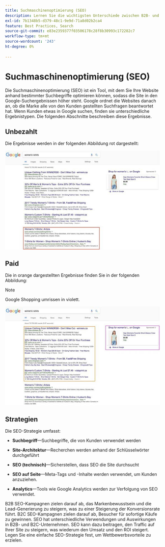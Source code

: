 ```yaml
---
title: Suchmaschinenoptimierung (SEO)
description: Lernen Sie die wichtigsten Unterschiede zwischen B2B- und B2C SEO-Kampagnen kennen.
exl-id: 7b1348b5-d379-48c1-9e9d-71a8d02b2ca4
feature: Best Practices, Search
source-git-commit: e83e2359377f03506178c28f8b30993c172282c7
workflow-type: tm+mt
source-wordcount: '243'
ht-degree: 0%

---
```


# Suchmaschinenoptimierung (SEO)

Die Suchmaschinenoptimierung (SEO) ist ein Tool, mit dem Sie Ihre Website anhand bestimmter Suchbegriffe optimieren können, sodass die Site in den Google-Suchergebnissen höher steht. Google ordnet die Websites danach an, ob die Marke alle von den Kunden gestellten Suchfragen beantwortet hat. Wenn Kunden etwas in Google suchen, finden sie unterschiedliche Ergebnistypen. Die folgenden Abschnitte beschreiben diese Ergebnisse.

## Unbezahlt

Die Ergebnisse werden in der folgenden Abbildung rot dargestellt:

![Unbezahlte Suchergebnisse für SEO Google](../../assets/playbooks/seo-unpaid.png)

## Paid

Die in orange dargestellten Ergebnisse finden Sie in der folgenden Abbildung:

>[!NOTE]
>
>Google Shopping umrissen in violett.

![Gebührenpflichtige Suchergebnisse für SEO Google](../../assets/playbooks/seo-paid.png)

## Strategien

Die SEO-Strategie umfasst:

- **Suchbegriff**—Suchbegriffe, die von Kunden verwendet werden

- **Site-Architektur**—Recherchen werden anhand der Schlüsselwörter durchgeführt

- **SEO (technisch)**—Sicherstellen, dass SEO die Site durchsucht

- **SEO auf Seite**—Meta-Tags und -Inhalte werden verwendet, um Kunden anzuziehen.

- **Analytics**—Tools wie Google Analytics werden zur Verfolgung von SEO verwendet.

B2B SEO-Kampagnen zielen darauf ab, das Markenbewusstsein und die Lead-Generierung zu steigern, was zu einer Steigerung der Konversionsrate führt. B2C SEO-Kampagnen zielen darauf ab, Besucher für sofortige Käufe zu gewinnen. SEO hat unterschiedliche Verwendungen und Auswirkungen in B2B- und B2C-Unternehmen. SEO kann dazu beitragen, den Traffic auf Ihrer Site zu steigern, was wiederum den Umsatz und den ROI steigert. Legen Sie eine einfache SEO-Strategie fest, um Wettbewerbsvorteile zu erzielen.
